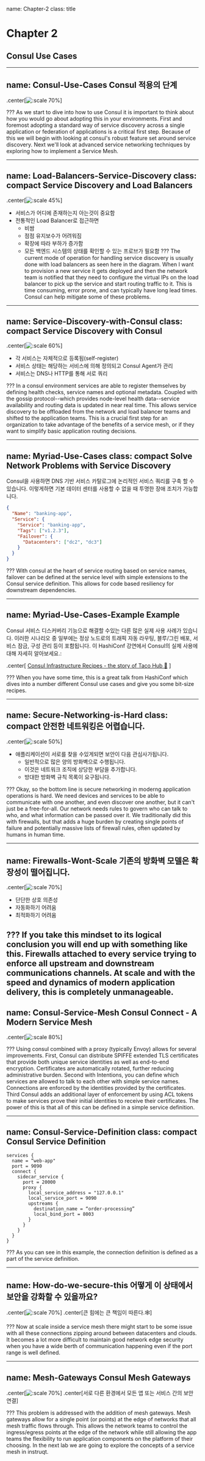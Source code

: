 name: Chapter-2
class: title
# Chapter 2
## Consul Use Cases

---
name: Consul-Use-Cases
Consul 적용의 단계
-------------------------
.center[![:scale 70%](images/use_cases.png)]

???
As we start to dive into how to use Consul it is important to think about how you would go about adopting this in your environments.  First and foremost adopting a standard way of service discovery across a single application or federation of applications is a critical first step.  Because of this we will begin with looking at consul's robust feature set around service discovery. Next we'll look at advanced service networking techniques by exploring how to implement a Service Mesh.

---
name: Load-Balancers-Service-Discovery
class: compact
Service Discovery and Load Balancers
-------------------------

.center[![:scale 45%](images/consul-service-discovery.001.png)]

* 서비스가 어디에 존재하는지 아는것이 중요함
* 전통적인 Load Balancer로 접근하면
   * 비쌈
   * 점점 유지보수가 어려워짐
   * 확장에 따라 부하가 증가함
   * 모든 백엔드 시스템의 상태를 확인할 수 있는 프로브가 필요함
???
The current mode of operation for handling service discovery is usually done with load balancers as seen here in the diagram.  When I want to provision a new service it gets deployed and then the network team is notified that they need to configure the virtual IPs on the load balancer to pick up the service and start routing traffic to it.  This is time consuming, error prone, and can typically have long lead times.  Consul can help mitigate some of these problems.

---
name: Service-Discovery-with-Consul
class: compact
Service Discovery with Consul
-------------------------
.center[![:scale 60%](images/consul-service-discovery.002.png)]
* 각 서비스는 자체적으로 등록됨(self-register)
* 서비스 상태는 해당하는 서비스에 의해 정의되고 Consul Agent가 관리
* 서비스는 DNS나 HTTP를 통해 서로 쿼리

???
In a consul environment services are able to register themselves by defining health checks, service names and optional metadata. Coupled with the gossip protocol--which provides node-level health data--service availability and routing data is updated in near real time.  This allows service discovery to be offloaded from the network and load balancer teams and shifted to the application teams.  This is a crucial first step for an organization to take advantage of the benefits of a service mesh, or if they want to simplify basic application routing decisions.


---
name: Myriad-Use-Cases
class: compact
Solve Network Problems with Service Discovery
-------------------------
Consul을 사용하면 DNS 기반 서비스 카탈로그에 논리적인 서비스 쿼리를 구축 할 수 있습니다. 이렇게하면 기본 데이터 센터를 사용할 수 없을 때 투명한 장애 조치가 가능합니다.

```json
{
  "Name": "banking-app",
  "Service": {
    "Service": "banking-app",
    "Tags": ["v1.2.3"],
    "Failover": {
      "Datacenters": ["dc2", "dc3"]
    }
  }
}
```

???
With consul at the heart of service routing based on service names, failover can be defined at the service level with simple extensions to the Consul service definition. This allows for code based resiliency for downstream dependencies.

---
name: Myriad-Use-Cases-Example
Example
-------------------------

Consul 서비스 디스커버리 기능으로 해결할 수있는 다른 많은 실제 사용 사례가 있습니다. 이러한 시나리오 중 일부에는 정상 노드로의 트래픽 자동 라우팅, 블루/그린 배포, 서비스 잠금, 구성 관리 등이 포함됩니다. 이 HashiConf 강연에서 Consul의 실제 사용에 대해 자세히 알아보세요.:

.center[
<a href="https://www.youtube.com/watch?v=XZZDVUCCilM" target=_blank>Consul Infrastructure Recipes - the story of Taco Hub 🌮</a>
]


???
When you have some time, this is a great talk from HashiConf which dives into a number different Consul use cases and give you some bit-size recipes.

---
name: Secure-Networking-is-Hard
class: compact
안전한 네트워킹은 어렵습니다.
-------------------------
.center[![:scale 50%](images/consul-service-discovery.003.png)]

* 애플리케이션이 서로를 찾을 수있게되면 보안이 다음 관심사가됩니다.
  * 일반적으로 많은 양의 방화벽으로 수행됩니다.
  * 이것은 네트워크 조직에 상당한 부담을 추가합니다.
  * 방대한 방화벽 규칙 목록이 요구됩니다.

???
Okay, so the bottom line is secure networking in moderng application operations is hard. We need devices and services to be able to communicate with one another, and even discover one another, but it can't just be a free-for-all. Our network needs rules to govern who can talk to who, and what information can be passed over it. We traditionally did this with firewalls, but that adds a huge burden by creating single points of failure and potentially massive lists of firewall rules, often updated by humans in human time.

---
name: Firewalls-Wont-Scale
기존의 방화벽 모델은 확장성이 떨어집니다.
-------------------------
.center[![:scale 70%](images/consul-service-discovery.004.png)]
* 단단한 상호 의존성
* 자동화하기 어려움
* 최적화하기 어려움

???
If you take this mindset to its logical conclusion you will end up with something like this.  Firewalls attached to every service trying to enforce all upstream and downstream communications channels.  At scale and with the speed and dynamics of modern application delivery, this is completely unmanageable.
---
name: Consul-Service-Mesh
Consul Connect - A Modern Service Mesh
-------------------------
.center[![:scale 80%](images/consul-service-discovery.005.png)]

???
Using consul combined with a proxy (typically Envoy) allows for several improvements.
First, Consul can distribute SPIFFE extended TLS certificates that provide both unique service identities as well as end-to-end encryption. Certificates are automatically rotated, further reducing administrative burden.
Second with Intentions, you can define which services are allowed to talk to each other with simple service names. Connections are enforced by the identities provided by the certificates.
Third Consul adds an additional layer of enforcement by using ACL tokens to make services prove their initial identities to receive their certificates.
The power of this is that all of this can be defined in a simple service definition.

---
name: Consul-Service-Definition
class: compact
Consul Service Definition
-------------------------

```hcl
services {
  name = “web-app"
  port = 9090
  connect {
    sidecar_service {
      port = 20000
      proxy {
        local_service_address = "127.0.0.1"
        local_service_port = 9090
        upstreams {
          destination_name = “order-processing”
          local_bind_port = 8003
        }
      }
    }
  }
}
```

???
As you can see in this example, the connection definition is defined as a part of the service definition.  

---
name: How-do-we-secure-this
어떻게 이 상태에서 보안을 강화할 수 있을까요?
-------------------------
.center[![:scale 70%](images/consul-service-discovery.006.png)]
.center[큰 힘에는 큰 책임이 따른다.🕸️]

???
Now at scale inside a service mesh there might start to be some issue with all these connections zipping around between datacenters and clouds.  It becomes a lot more difficult to maintain good network edge security when you have a wide berth of communication happening even if the port range is well defined.  

---
name: Mesh-Gateways
Consul Mesh Gateways
-------------------------
.center[![:scale 70%](images/consul-service-discovery.007.png)]
.center[서로 다른 환경에서 모든 앱 또는 서비스 간의 보안 연결]

???
This problem is addressed with the addition of mesh gateways.  Mesh gateways allow for a single point (or points) at the edge of networks that all mesh traffic flows through.  This allows the network teams to control the ingress/egress points at the edge of the network while still allowing the app teams the flexibility to run application components on the platform of their choosing.  In the next lab we are going to explore the concepts of a service mesh in instruqt.
